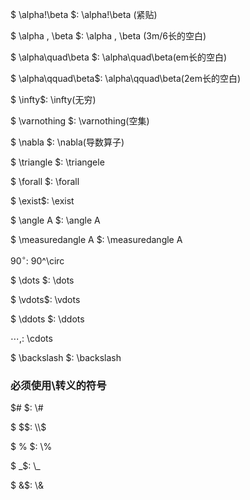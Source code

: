 $ \alpha\!\beta $:	 \alpha\!\beta (紧贴)

$  \alpha \, \beta  $:	 \alpha \, \beta (3m/6长的空白)

$  \alpha\quad\beta  $:	   \alpha\quad\beta(em长的空白)

$ \alpha\qquad\beta$:	\alpha\qquad\beta(2em长的空白)

$ \infty$: 	\infty(无穷)

$ \varnothing $:	\varnothing(空集)

$ \nabla $:	\nabla(导数算子)

$ \triangle $: \triangele

$ \forall $:	\forall

$ \exist$:	\exist

$ \angle A $:	\angle A

$ \measuredangle A $:	\measuredangle A

$90^\circ$:	90^\circ

$ \dots $:	\dots

$ \vdots$:	\vdots

$ \ddots $:	\ddots

$\cdots,$: \cdots

$ \backslash $:  \backslash

### 必须使用\转义的符号

$\# $:	\\#

$ \$$:	\\$

$ \% $:	\\%

$ \_$:	\\_

$ \&$:	\\&
